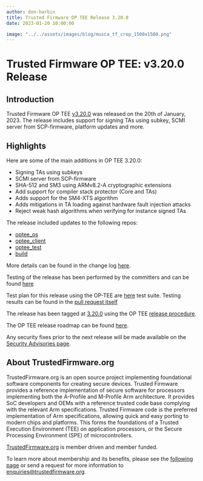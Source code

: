 ```yaml
---
author: don-harbin
title: Trusted Firmware OP TEE Release 3.20.0
date: 2023-01-20 10:00:00

image: "../../assets/images/blog/musca_tf_crop_1500x1500.png"
---
```


# **Trusted Firmware OP TEE: v3.20.0 Release**

## Introduction

Trusted Firmware OP TEE [v3.20.0](https://github.com/OP-TEE/optee_os/blob/3.20.0/CHANGELOG.md) was released on the 20th of January, 2023. The release includes support for signing TAs using subkey, SCMI server from SCP-firmware, platform updates and more.

## Highlights

Here are some of the main additions in OP TEE 3.20.0:

- Signing TAs using subkeys
- SCMI server from SCP-firmware
- SHA-512 and SM3 using ARMv8.2-A cryptographic extensions
- Add support for compiler stack protector (Core and TAs)
- Adds support for the SM4-XTS algorithm
- Adds mitigations in TA loading against hardware fault injection attacks
- Reject weak hash algorithms when verifying for instance signed TAs

The release included updates to the following repos:

- [optee_os](https://optee.readthedocs.io/en/latest/building/gits/optee_os.html#optee-os)
- [optee_client](https://optee.readthedocs.io/en/latest/building/gits/optee_client.html#optee-client)
- [optee_test](https://optee.readthedocs.io/en/latest/building/gits/optee_test.html#optee-test)
- [build](https://optee.readthedocs.io/en/latest/building/gits/build.html#build)

More details can be found in the change log [here](https://github.com/OP-TEE/optee_os/blob/3.20.0/CHANGELOG.md).

Testing of the release has been performed by the committers and can be found [here](https://github.com/OP-TEE/optee_os/commit/8e74d47616a20eaa23ca692f4bbbf917a236ed94)

Test plan for this release using the OP-TEE are [here](https://optee.readthedocs.io/en/latest/building/gits/optee_test.html) test suite.
Testing results can be found in the [pull request itself](https://github.com/OP-TEE/optee_os/pull/5751)

The release has been tagged at [3.20.0](https://github.com/OP-TEE/optee_os/releases/tag/3.20.0) using the OP TEE [release procedure](https://optee.readthedocs.io/en/latest/general/releases.html#release-procedure).

The OP TEE release roadmap can be found [here](https://optee.readthedocs.io/en/latest/general/releases.html).

Any security fixes prior to the next release will be made available on the [Security Advisories page](https://github.com/OP-TEE/optee_os/security/advisories?state=published).

## About TrustedFirmware.org

TrustedFirmware.org is an open source project implementing foundational software components for creating secure devices. Trusted Firmware provides a reference implementation of secure software for processors implementing both the A-Profile and M-Profile Arm architecture. It provides SoC developers and OEMs with a reference trusted code base complying with the relevant Arm specifications. Trusted Firmware code is the preferred implementation of Arm specifications, allowing quick and easy porting to modern chips and platforms. This forms the foundations of a Trusted Execution Environment (TEE) on application processors, or the Secure Processing Environment (SPE) of microcontrollers.

[TrustedFirmware.org](https://www.trustedfirmware.org/) is member driven and member funded.

To learn more about membership and its benefits, please see the [following page](https://www.trustedfirmware.org/about) or send a request for more information to enquiries@trustedfirmware.org.
